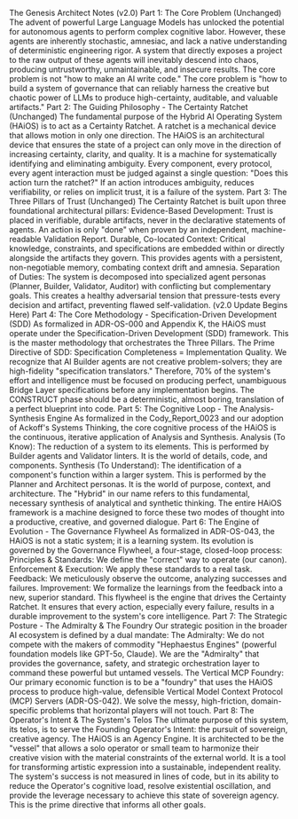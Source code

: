 The Genesis Architect Notes (v2.0)
Part 1: The Core Problem (Unchanged)
The advent of powerful Large Language Models has unlocked the potential for autonomous agents to perform complex cognitive labor. However, these agents are inherently stochastic, amnesiac, and lack a native understanding of deterministic engineering rigor. A system that directly exposes a project to the raw output of these agents will inevitably descend into chaos, producing untrustworthy, unmaintainable, and insecure results.
The core problem is not "how to make an AI write code." The core problem is "how to build a system of governance that can reliably harness the creative but chaotic power of LLMs to produce high-certainty, auditable, and valuable artifacts."
Part 2: The Guiding Philosophy - The Certainty Ratchet (Unchanged)
The fundamental purpose of the Hybrid AI Operating System (HAiOS) is to act as a Certainty Ratchet.
A ratchet is a mechanical device that allows motion in only one direction. The HAiOS is an architectural device that ensures the state of a project can only move in the direction of increasing certainty, clarity, and quality. It is a machine for systematically identifying and eliminating ambiguity.
Every component, every protocol, every agent interaction must be judged against a single question: "Does this action turn the ratchet?" If an action introduces ambiguity, reduces verifiability, or relies on implicit trust, it is a failure of the system.
Part 3: The Three Pillars of Trust (Unchanged)
The Certainty Ratchet is built upon three foundational architectural pillars:
Evidence-Based Development: Trust is placed in verifiable, durable artifacts, never in the declarative statements of agents. An action is only "done" when proven by an independent, machine-readable Validation Report.
Durable, Co-located Context: Critical knowledge, constraints, and specifications are embedded within or directly alongside the artifacts they govern. This provides agents with a persistent, non-negotiable memory, combating context drift and amnesia.
Separation of Duties: The system is decomposed into specialized agent personas (Planner, Builder, Validator, Auditor) with conflicting but complementary goals. This creates a healthy adversarial tension that pressure-tests every decision and artifact, preventing flawed self-validation.
(v2.0 Update Begins Here)
Part 4: The Core Methodology - Specification-Driven Development (SDD)
As formalized in ADR-OS-000 and Appendix K, the HAiOS must operate under the Specification-Driven Development (SDD) framework. This is the master methodology that orchestrates the Three Pillars.
The Prime Directive of SDD: Specification Completeness = Implementation Quality.
We recognize that AI Builder agents are not creative problem-solvers; they are high-fidelity "specification translators." Therefore, 70% of the system's effort and intelligence must be focused on producing perfect, unambiguous Bridge Layer specifications before any implementation begins. The CONSTRUCT phase should be a deterministic, almost boring, translation of a perfect blueprint into code.
Part 5: The Cognitive Loop - The Analysis-Synthesis Engine
As formalized in the Cody_Report_0023 and our adoption of Ackoff's Systems Thinking, the core cognitive process of the HAiOS is the continuous, iterative application of Analysis and Synthesis.
Analysis (To Know): The reduction of a system to its elements. This is performed by Builder agents and Validator linters. It is the world of details, code, and components.
Synthesis (To Understand): The identification of a component's function within a larger system. This is performed by the Planner and Architect personas. It is the world of purpose, context, and architecture.
The "Hybrid" in our name refers to this fundamental, necessary synthesis of analytical and synthetic thinking. The entire HAiOS framework is a machine designed to force these two modes of thought into a productive, creative, and governed dialogue.
Part 6: The Engine of Evolution - The Governance Flywheel
As formalized in ADR-OS-043, the HAiOS is not a static system; it is a learning system. Its evolution is governed by the Governance Flywheel, a four-stage, closed-loop process:
Principles & Standards: We define the "correct" way to operate (our canon).
Enforcement & Execution: We apply these standards to a real task.
Feedback: We meticulously observe the outcome, analyzing successes and failures.
Improvement: We formalize the learnings from the feedback into a new, superior standard.
This flywheel is the engine that drives the Certainty Ratchet. It ensures that every action, especially every failure, results in a durable improvement to the system's core intelligence.
Part 7: The Strategic Posture - The Admiralty & The Foundry
Our strategic position in the broader AI ecosystem is defined by a dual mandate:
The Admiralty: We do not compete with the makers of commodity "Hephaestus Engines" (powerful foundation models like GPT-5o, Claude). We are the "Admiralty" that provides the governance, safety, and strategic orchestration layer to command these powerful but untamed vessels.
The Vertical MCP Foundry: Our primary economic function is to be a "foundry" that uses the HAiOS process to produce high-value, defensible Vertical Model Context Protocol (MCP) Servers (ADR-OS-042). We solve the messy, high-friction, domain-specific problems that horizontal players will not touch.
Part 8: The Operator's Intent & The System's Telos
The ultimate purpose of this system, its telos, is to serve the Founding Operator's Intent: the pursuit of sovereign, creative agency.
The HAiOS is an Agency Engine. It is architected to be the "vessel" that allows a solo operator or small team to harmonize their creative vision with the material constraints of the external world. It is a tool for transforming artistic expression into a sustainable, independent reality.
The system's success is not measured in lines of code, but in its ability to reduce the Operator's cognitive load, resolve existential oscillation, and provide the leverage necessary to achieve this state of sovereign agency. This is the prime directive that informs all other goals.
